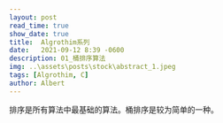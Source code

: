 ```yaml
---
layout: post
read_time: true
show_date: true
title:  Algrothim系列
date:   2021-09-12 8:39 -0600
description: 01_桶排序算法
img: ..\assets\posts\stock\abstract_1.jpeg
tags: [Algrothim, C]
author: Albert
---
```


排序是所有算法中最基础的算法。桶排序是较为简单的一种。
